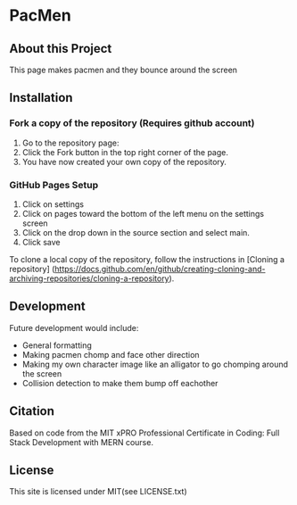 # PacMen
## About this Project  
This page makes pacmen and they bounce around the screen

## Installation

### Fork a copy of the repository (Requires github account)
1. Go to the repository page:
2. Click the Fork button in the top right corner of the page.
3. You have now created your own copy of the repository.

### GitHub Pages Setup 
1. Click on settings
2. Click on pages toward the bottom of the left menu on the settings screen
3. Click on the drop down in the source section and select main.
4. Click save

To clone a local copy of the repository, follow the instructions in [Cloning a repository] (https://docs.github.com/en/github/creating-cloning-and-archiving-repositories/cloning-a-repository).

## Development
Future development would include:
- General formatting
- Making pacmen chomp and face other direction
- Making my own character image like an alligator to go chomping around the screen
- Collision detection to make them bump off eachother

## Citation
Based on code from the MIT xPRO Professional Certificate in Coding: Full Stack Development with MERN course.
  
## License  
This site is licensed under MIT(see LICENSE.txt)  
